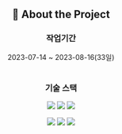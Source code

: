 <div align="center">
  
<!-- AnyChem Clone Coding -->

## :star2: About the Project

### 작업기간

2023-07-14 ~ 2023-08-16(33일)
<br><br>

<!-- Getting Started -->

### 기술 스택

<img src="https://img.shields.io/badge/HTML5-E34F26?style=flat&logo=HTML5&logoColor=white" /> <img src="https://img.shields.io/badge/CSS3-1572B6?style=flat&logo=CSS3&logoColor=white" /> <img src="https://img.shields.io/badge/JavaScript-F7DF1E?style=flat&logo=JavaScript&logoColor=white" /> 

<img src="https://img.shields.io/badge/fontawesome-528DD7?style=flat&logo=fontawesome&logoColor=white" /> <img src="https://img.shields.io/badge/GitHub-181717?style=flat&logo=GitHub&logoColor=white" /> <img src="https://img.shields.io/badge/Sourcetree-0052CC?style=flat&logo=Sourcetree&logoColor=white" />
<!-- Features -->
